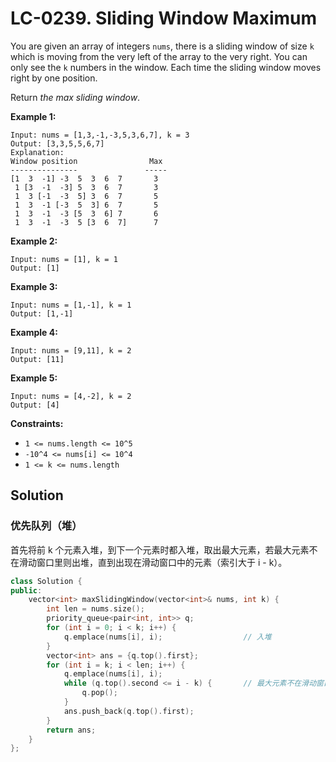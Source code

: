 # LC-0239. Sliding Window Maximum

You are given an array of integers `nums`, there is a sliding window of size `k` which is moving from the very left of the array to the very right. You can only see the `k` numbers in the window. Each time the sliding window moves right by one position.

Return _the max sliding window_.

**Example 1:**

```
Input: nums = [1,3,-1,-3,5,3,6,7], k = 3
Output: [3,3,5,5,6,7]
Explanation:
Window position                Max
---------------               -----
[1  3  -1] -3  5  3  6  7       3
 1 [3  -1  -3] 5  3  6  7       3
 1  3 [-1  -3  5] 3  6  7       5
 1  3  -1 [-3  5  3] 6  7       5
 1  3  -1  -3 [5  3  6] 7       6
 1  3  -1  -3  5 [3  6  7]      7
```

**Example 2:**

```
Input: nums = [1], k = 1
Output: [1]
```

**Example 3:**

```
Input: nums = [1,-1], k = 1
Output: [1,-1]
```

**Example 4:**

```
Input: nums = [9,11], k = 2
Output: [11]
```

**Example 5:**

```
Input: nums = [4,-2], k = 2
Output: [4]
```

**Constraints:**

-   `1 <= nums.length <= 10^5`
-   `-10^4 <= nums[i] <= 10^4`
-   `1 <= k <= nums.length`

## Solution

### 优先队列（堆）

首先将前 k 个元素入堆，到下一个元素时都入堆，取出最大元素，若最大元素不在滑动窗口里则出堆，直到出现在滑动窗口中的元素（索引大于 i - k）。

```C++
class Solution {
public:
    vector<int> maxSlidingWindow(vector<int>& nums, int k) {
        int len = nums.size();
        priority_queue<pair<int, int>> q;
        for (int i = 0; i < k; i++) {
            q.emplace(nums[i], i);                  // 入堆
        }
        vector<int> ans = {q.top().first};
        for (int i = k; i < len; i++) {
            q.emplace(nums[i], i);
            while (q.top().second <= i - k) {       // 最大元素不在滑动窗口里
                q.pop();
            }
            ans.push_back(q.top().first);
        }
        return ans;
    }
};
```
